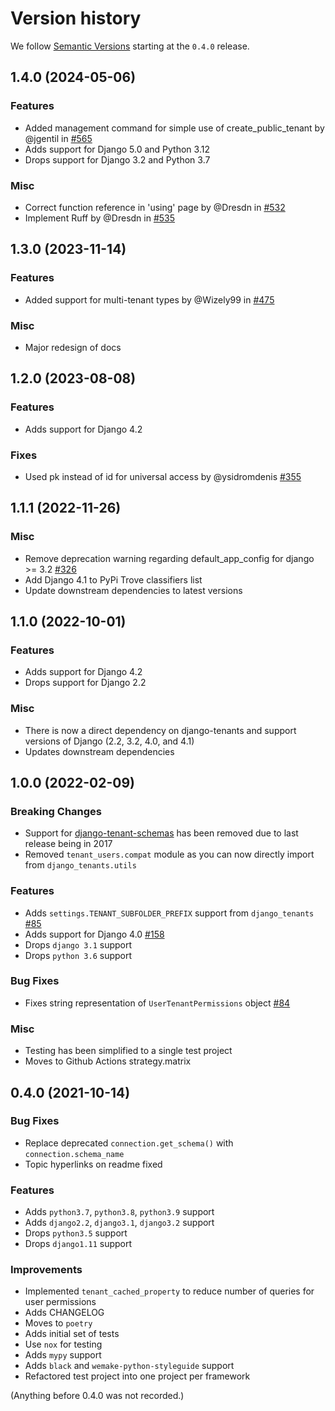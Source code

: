 # Version history

We follow [Semantic Versions](https://semver.org/) starting at the `0.4.0` release.

## 1.4.0 (2024-05-06)

### Features
* Added management command for simple use of create_public_tenant by @jgentil in [#565](https://github.com/Corvia/django-tenant-users/pull/565)
* Adds support for Django 5.0 and Python 3.12
* Drops support for Django 3.2 and Python 3.7

### Misc

* Correct function reference in 'using' page by @Dresdn in [#532](https://github.com/Corvia/django-tenant-users/pull/532)
* Implement Ruff by @Dresdn in [#535](https://github.com/Corvia/django-tenant-users/pull/535)


## 1.3.0 (2023-11-14)

### Features

- Added support for multi-tenant types by @Wizely99 in [#475](https://github.com/Corvia/django-tenant-users/pull/475)

### Misc

- Major redesign of docs

## 1.2.0 (2023-08-08)

### Features

- Adds support for Django 4.2

### Fixes

- Used pk instead of id for universal access by @ysidromdenis [#355](https://github.com/Corvia/django-tenant-users/pull/357)

## 1.1.1 (2022-11-26)

### Misc

- Remove deprecation warning regarding default_app_config for django >= 3.2 [#326](https://github.com/Corvia/django-tenant-users/pull/326)
- Add Django 4.1 to PyPi Trove classifiers list
- Update downstream dependencies to latest versions

## 1.1.0 (2022-10-01)

### Features

- Adds support for Django 4.2
- Drops support for Django 2.2

### Misc

- There is now a direct dependency on django-tenants and support versions of Django (2.2, 3.2, 4.0, and 4.1)
- Updates downstream dependencies

## 1.0.0 (2022-02-09)

### Breaking Changes

- Support for [django-tenant-schemas](https://github.com/bernardopires/django-tenant-schemas) has been removed due to last release being in 2017
- Removed `tenant_users.compat` module as you can now directly import from `django_tenants.utils`

### Features

- Adds `settings.TENANT_SUBFOLDER_PREFIX` support from `django_tenants` [#85](https://github.com/Corvia/django-tenant-users/issues/85)
- Adds support for Django 4.0 [#158](https://github.com/Corvia/django-tenant-users/issues/158)
- Drops `django 3.1` support
- Drops `python 3.6` support

### Bug Fixes

- Fixes string representation of `UserTenantPermissions` object [#84](https://github.com/Corvia/django-tenant-users/issues/84)

### Misc

- Testing has been simplified to a single test project
- Moves to Github Actions strategy.matrix

## 0.4.0 (2021-10-14)

### Bug Fixes

- Replace deprecated `connection.get_schema()` with `connection.schema_name`
- Topic hyperlinks on readme fixed

### Features

- Adds `python3.7`, `python3.8`, `python3.9` support
- Adds `django2.2`, `django3.1`, `django3.2` support
- Drops `python3.5` support
- Drops `django1.11` support

### Improvements

- Implemented `tenant_cached_property` to reduce number of queries for user permissions
- Adds CHANGELOG
- Moves to `poetry`
- Adds initial set of tests
- Use `nox` for testing
- Adds `mypy` support
- Adds `black` and `wemake-python-styleguide` support
- Refactored test project into one project per framework

(Anything before 0.4.0 was not recorded.)
